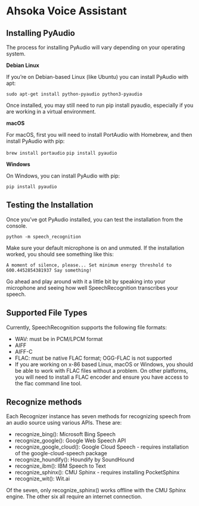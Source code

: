 # Ahsoka Voice Assistant

## Installing PyAudio
The process for installing PyAudio will vary depending on your operating system.

**Debian Linux**

If you’re on Debian-based Linux (like Ubuntu) you can install PyAudio with apt:
   
`sudo apt-get install python-pyaudio python3-pyaudio`
   
Once installed, you may still need to run pip install pyaudio, especially if you are working in a virtual environment.

**macOS**

For macOS, first you will need to install PortAudio with Homebrew, and then install PyAudio with pip:

`brew install portaudio`
`pip install pyaudio`

**Windows**

On Windows, you can install PyAudio with pip:

`pip install pyaudio`

## Testing the Installation
Once you’ve got PyAudio installed, you can test the installation from the console.

`python -m speech_recognition`

Make sure your default microphone is on and unmuted. If the installation worked, you should see something like this:

`A moment of silence, please...
Set minimum energy threshold to 600.4452854381937
Say something!`

Go ahead and play around with it a little bit by speaking into your microphone and seeing how well SpeechRecognition transcribes your speech.

## Supported File Types

Currently, SpeechRecognition supports the following file formats:

- WAV: must be in PCM/LPCM format
- AIFF
- AIFF-C
- FLAC: must be native FLAC format; OGG-FLAC is not supported
- If you are working on x-86 based Linux, macOS or Windows, you should be able to work with FLAC files without a problem. On other platforms, you will need to install a FLAC encoder and ensure you have access to the flac command line tool.

## Recognize methods

Each Recognizer instance has seven methods for recognizing speech from an audio source using various APIs.
These are:
- recognize_bing(): Microsoft Bing Speech
- recognize_google(): Google Web Speech API
- recognize_google_cloud(): Google Cloud Speech - requires installation of the google-cloud-speech package
- recognize_houndify(): Houndify by SoundHound
- recognize_ibm(): IBM Speech to Text
- recognize_sphinx(): CMU Sphinx - requires installing PocketSphinx
- recognize_wit(): Wit.ai

Of the seven, only recognize_sphinx() works offline with the CMU Sphinx engine. The other six all require an internet connection.
